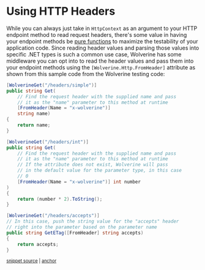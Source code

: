 # Using HTTP Headers

While you can always just take in `HttpContext` as an argument to your HTTP endpoint method to read request headers,
there's some value in having your endpoint methods be [pure functions](https://en.wikipedia.org/wiki/Pure_function) 
to maximize the testability of your application code. Since reading header values and parsing those values into
specific .NET types is such a common use case, Wolverine has some middleware you can opt into to read the header values
and pass them into your endpoint methods using the `[Wolverine.Http.FromHeader]` attribute as shown from this sample
code from the Wolverine testing code:

<!-- snippet: sample_pushing_header_values_into_endpoint_methods -->
<a id='snippet-sample_pushing_header_values_into_endpoint_methods'></a>
```cs
[WolverineGet("/headers/simple")]
public string Get(
    // Find the request header with the supplied name and pass
    // it as the "name" parameter to this method at runtime
    [FromHeader(Name = "x-wolverine")] 
    string name)
{
    return name;
}    

[WolverineGet("/headers/int")]
public string Get(
    // Find the request header with the supplied name and pass
    // it as the "name" parameter to this method at runtime
    // If the attribute does not exist, Wolverine will pass
    // in the default value for the parameter type, in this case
    // 0
    [FromHeader(Name = "x-wolverine")] int number
)
{
    return (number * 2).ToString();
}   

[WolverineGet("/headers/accepts")]
// In this case, push the string value for the "accepts" header
// right into the parameter based on the parameter name
public string GetETag([FromHeader] string accepts)
{
    return accepts;
}
```
<sup><a href='https://github.com/JasperFx/wolverine/blob/main/src/Http/WolverineWebApi/HeaderUsingEndpoint.cs#L10-L43' title='Snippet source file'>snippet source</a> | <a href='#snippet-sample_pushing_header_values_into_endpoint_methods' title='Start of snippet'>anchor</a></sup>
<!-- endSnippet -->
